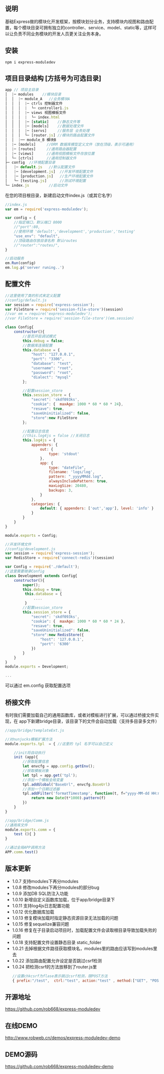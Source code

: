 ## 说明
基础Express做的模块化开发框架，按模块划分业务，支持模块内视图和路由配置，每个模块目录可拥有独立的controller、service、model、static等，这样可以让负责不同业务模块的开发人员更关注业务本身。

## 安装
```shell
npm i express-moduledev
```

## 项目目录结构 [方括号为可选目录]
```js
app // 项目主目录
│  |─ modules    //模块目录
│  │  |─ module_A   //业务模块A
│  │  │  |─ ctrls 控制器文件
│  │  │  |  └─ controller1.js
│  │  │  |─ views 视图模板文件
│  │  │  |  └─ index.html
│  │  │  |─ [static]    //静态文件等
│  │  │  |─ [models]    //数据处理文件
│  │  │  |─ [servs]     //服务层 业务处理
│  │  │  └─ [router.js] //模块的路由配置文件
│  │  |── module_B 模块B
│  |─ [models]     //ORM 数据库模型定义文件（放在顶级，表示可通用）
│  |─ [routes]     //通用路由器配置
│  |─ [views]      //通用视图模板文件存放位置
│  └─ [ctrls]      //通用控制器文件
├─ config  //环境配置目录
│   |─ default.js   //默认配置文件
│   |─ [development.js]  //开发环境配置文件
│   |─ [production.js]   //生产环境配置文件
│   └─ [testing.js]      //测试环境配置
└─ index.js         //启动文件
```

在您的项目根目录，新建启动文件index.js（或其它名字）
```javascript
//index.js
var em = require('express-moduledev');

var config = {
    //指定端口，默认端口 8000
    //"port":80,
    //使用环境 'default','development','production','testing'
    "use_env": "default",
    //顶级路由存放目录名称 默认routes
    //"router":"routes/",
}

//启动服务
em.Run(config)
em.log.p('server runing..')
```

## 配置文件
```js
//这里使用了类的形式来定义配置
//config/default.js
var session = require('express-session');
var FileStore = require('session-file-store')(session)
//var em = require('express-moduledev');
//var FileStore = require('session-file-store')(em.session)

class Config{
    constructor(){
        //是否开启调试模式
        this.debug = false;
        //数据库连接配置
        this.database = {
            "host": "127.0.0.1",
            "port": "3306",
            "database": "test",
            "username": "root",
            "password": "root",
            "dialect": "mysql"
        };

        //配置session_store
        this.session_store = {
            "secret": 'skdf093ks',
            "cookie": {  maxAge: 1000 * 60 * 60 * 24},
            "resave": true,
            "saveUninitialized": false,
            "store":new FileStore
        };

        //配置日志信息
        //this.log4js = false //关闭日志
        this.log4js = {
            appenders: {
                out: {
                    type: 'stdout'
                },
                app: {
                    type: "dateFile",
                    filename: 'logs/log',
                    pattern: "_yyyyMMdd.log",
                    alwaysIncludePattern: true,
                    maxLogSize: 20480,
                    backups: 3,
                }
            },
            categories: {
                default: { appenders: ['out','app'], level: 'info' }
            }
        }
    }
}

module.exports = Config;

//开发环境文件
//config/development.js
var session = require('express-session');
var RedisStore = require('connect-redis')(session)

var Config = require('./default');
//这里需要继承Config
class Development extends Config{
    constructor(){
        super();
        this.debug = true;
         this.database = {
             ....
         }
        //配置session_store
        this.session_store = {
            "secret": 'skdf093ks',
            "cookie": {  maxAge: 1000 * 60 * 60 * 24 },
            "resave": true,
            "saveUninitialized": false,
            "store":new RedisStore({
                "host": '127.0.0.1',
                "port": '6300'
            })
        }
    }
}
module.exports = Development;

...
```
可以通过 em.config 获取配置选项

## 桥接文件
有时我们需要加载自己的通用函数库，或者对模板进行扩展，可以通过桥接文件实现，在 app下新建bridge目录，该目录下的文件会自动加载（支持多目录多文件）
```javascript
//app/bridge/templateExt.js

//对nunjucks模板扩展方法
module.exports.tpl  = { //这里的 tpl 名字可以自己定义

    //init将自动执行
    init (app){
        //获取配置信息
        let envcfg = app.config.getEnv();
        //获取模板对象
        let tpl = app.get('tpl');
        //添加一个模板全局变量
        tpl.addGlobal("BaseUrl", envcfg.BaseUrl)
        //添加一个日期过滤器
        tpl.addFilter('formatTimestamp', function(t, f="yyyy-MM-dd HH:mm:ss"){
            return new Date(t*1000).pattern(f)
        })
    }
}

//app/bridge/Comm.js
//通用库文件
module.exports.comm = {
    test (){ }
}

//通过全局APP调用方法
APP.comm.test()
```


## 版本更新
- 1.0.7 支持modules下再分modules
- 1.0.8 修改modules下再分modules的部分bug
- 1.0.9 添加DB SQL防注入功能
- 1.0.10 新增自定义函数库加载，位于app/bridge目录下
- 1.0.11 支持log4js日志配置功能
- 1.0.12 优化数据库加载
- 1.0.13 修复模块加载时指定静态资源目录无法加载的问题
- 1.0.15 修复sequelize兼容问题
- 1.0.16 修复在子目录启动项目时，加载配置文件会读取根目录导致加载失败的问题
- 1.0.18 支持配置文件设置静态目录 static_folder
- 1.0.21 去掉根据文件路径获取模块名，modules里的路由应该写到modules里去
- 1.0.22 添加路由配置允许设定是否跳过csrf检测
- 1.0.24 把检测csrf的方法放移到了router.js里
    ```js
    //设置chkcsrf为flase表示跳过csrf检测，限POST方法
    { prefix:"/test",  ctrl:"test", action:"test" , method:["GET", "POST"],"chkcsrf": false}
    ```

## 开源地址
https://github.com/rob668/express-moduledev

## 在线DEMO
http://www.robweb.cn/demos/express-moduledev-demo

## DEMO源码
https://github.com/rob668/express-moduledev-demo
